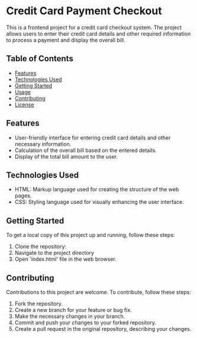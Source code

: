 # Credit Card Payment Checkout

This is a frontend project for a credit card checkout system.
The project allows users to enter their credit card details and other required information to process a payment and display the overall bill.

## Table of Contents
- [Features](#features)
- [Technologies Used](#technologies-used)
- [Getting Started](#getting-started)
- [Usage](#usage)
- [Contributing](#contributing)
- [License](#license)

## Features

- User-friendly interface for entering credit card details and other necessary information.
- Calculation of the overall bill based on the entered details.
- Display of the total bill amount to the user.

## Technologies Used

- HTML: Markup language used for creating the structure of the web pages.
- CSS: Styling language used for visually enhancing the user interface.

## Getting Started

To get a local copy of this project up and running, follow these steps:

1. Clone the repository:
2. Navigate to the project directory
3. Open 'index.html' file in the web browser.

## Contributing

Contributions to this project are welcome. To contribute, follow these steps:

1. Fork the repository.
2. Create a new branch for your feature or bug fix.
3. Make the necessary changes in your branch.
4. Commit and push your changes to your forked repository.
5. Create a pull request in the original repository, describing your changes.
